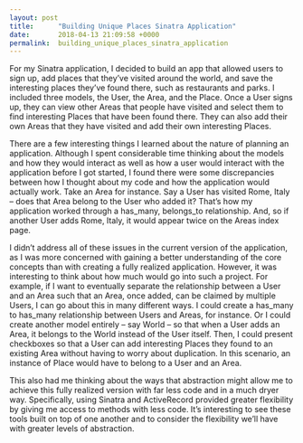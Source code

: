 ```yaml
---
layout: post
title:      "Building Unique Places Sinatra Application"
date:       2018-04-13 21:09:58 +0000
permalink:  building_unique_places_sinatra_application
---
```


For my Sinatra application, I decided to build an app that allowed users to sign up, add places that they’ve visited around the world, and save the interesting places they’ve found there, such as restaurants and parks. I included three models, the User, the Area, and the Place. Once a User signs up, they can view other Areas that people have visited and select them to find interesting Places that have been found there. They can also add their own Areas that they have visited and add their own interesting Places. 

There are a few interesting things I learned about the nature of planning an application. Although I spent considerable time thinking about the models and how they would interact as well as how a user would interact with the application before I got started, I found there were some discrepancies between how I thought about my code and how the application would actually work. Take an Area for instance. Say a User has visited Rome, Italy – does that Area belong to the User who added it? That’s how my application worked through a has_many, belongs_to relationship. And, so if another User adds Rome, Italy, it would appear twice on the Areas index page. 

I didn’t address all of these issues in the current version of the application, as I was more concerned with gaining a better understanding of the core concepts than with creating a fully realized application. However, it was interesting to think about how much would go into such a project. For example, if I want to eventually separate the relationship between a User and an Area such that an Area, once added, can be claimed by multiple Users, I can go about this in many different ways. I could create a has_many to has_many relationship between Users and Areas, for instance. Or I could create another model entirely – say World – so that when a User adds an Area, it belongs to the World instead of the User itself. Then, I could present checkboxes so that a User can add interesting Places they found to an existing Area without having to worry about duplication. In this scenario, an instance of Place would have to belong to a User and an Area. 

This also had me thinking about the ways that abstraction might allow me to achieve this fully realized version with far less code and in a much dryer way. Specifically, using Sinatra and ActiveRecord provided greater flexibility by giving me access to methods with less code. It’s interesting to see these tools built on top of one another and to consider the flexibility we’ll have with greater levels of abstraction. 

